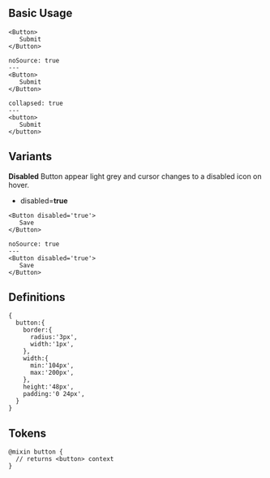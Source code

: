 ## Basic Usage
```code|lang-jsx,span-3
<Button>
   Submit
</Button>
```
```react|span-3
noSource: true
---
<Button>
   Submit
</Button>
```

```code|lang-html,span-6
collapsed: true
---
<button>
   Submit
</button>
```


## Variants
**Disabled**
Button appear light grey and cursor changes to a disabled icon on hover.
  - disabled=**true**

```code|lang-jsx,span-3
<Button disabled='true'>
   Save
</Button>
```
```react|span-3
noSource: true
---
<Button disabled='true'>
   Save
</Button>
```


## Definitions
```code|lang-js,span-6
{
  button:{
    border:{
      radius:'3px',
      width:'1px',
    },
    width:{
      min:'104px',
      max:'200px',
    },
    height:'48px',
    padding:'0 24px',
  }
}
```

## Tokens
```code|lang-scss,span-6
@mixin button {
  // returns <button> context
}
```
